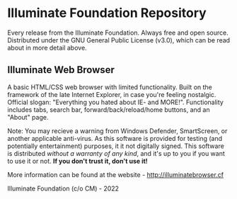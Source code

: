 # Illuminate Foundation Repository
Every release from the Illuminate Foundation. Always free and open source. Distributed under the GNU General Public License (v3.0), which can be read about in more detail above.


## Illuminate Web Browser
A basic HTML/CSS web browser with limited functionality. Built on the framework of the late Internet Explorer, in case you're feeling nostalgic. Official slogan: "Everything you hated about IE- and MORE!". Functionality includes tabs, search bar, forward/back/reload/home buttons, and an "About" page.

Note: You may recieve a warning from Windows Defender, SmartScreen, or another applicable anti-virus. As this software is provided for testing (and potentially entertainment) purposes, it it not digitally signed. This software is distributed *without a warranty of any kind*, and it's up to you if you want to use it or not. **If you don't trust it, don't use it!**

More information can be found at the website - http://illuminatebrowser.cf


Illuminate Foundation (c/o CM) - 2022
